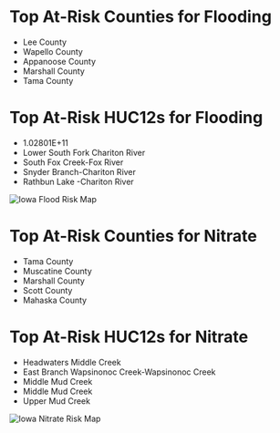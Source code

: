 # Top At-Risk Counties for Flooding
  - Lee County
  - Wapello County
  - Appanoose County
  - Marshall County
  - Tama County

# Top At-Risk HUC12s for Flooding
  - 1.02801E+11
  - Lower South Fork Chariton River
  - South Fox Creek-Fox River
  - Snyder Branch-Chariton River
  - Rathbun Lake -Chariton River

![Iowa Flood Risk Map](https://github.com/Danavh697/Top-5-vulnerable-countiesorHUC12-in-each-state/blob/4ee63147b3896e1ae8cb6fc03a4fb7c115568d8c/Maps/Iowa_Flooding.png)

# Top At-Risk Counties for Nitrate
  - Tama County
  - Muscatine County
  - Marshall County
  - Scott County
  - Mahaska County

# Top At-Risk HUC12s for Nitrate
  - Headwaters Middle Creek
  - East Branch Wapsinonoc Creek-Wapsinonoc Creek
  - Middle Mud Creek
  - Middle Mud Creek
  - Upper Mud Creek

![Iowa Nitrate Risk Map](https://github.com/Danavh697/Top-5-vulnerable-countiesorHUC12-in-each-state/blob/cee4e73481e929677bd57f6963701929615a60b6/Maps/Iowa_Nitrate.png)
